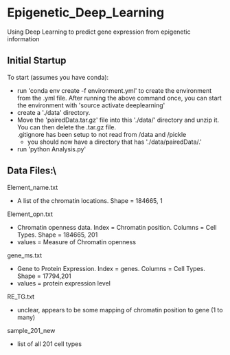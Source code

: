 # Epigenetic_Deep_Learning
Using Deep Learning to predict gene expression from epigenetic information

## Initial Startup
To start (assumes you have conda):
* run 'conda env create -f environment.yml' to create the environment from the .yml file. After running the above command once, you can start the environment with 'source activate deeplearning'
* create a './data' directory. 
* Move the 'pairedData.tar.gz' file into this './data/' directory and unzip it. You can then delete the .tar.gz file.\
.gitignore has been setup to not read from /data and /pickle
  * you should now have a directory that has './data/pairedData/.'
* run 'python Analysis.py'

## Data Files:\
Element_name.txt
- A list of the chromatin locations. Shape = 184665, 1 

Element_opn.txt 
- Chromatin openness data. Index = Chromatin position. Columns = Cell Types. Shape = 184665, 201
- values = Measure of Chromatin openness

gene_ms.txt
- Gene to Protein Expression. Index = genes. Columns = Cell Types. Shape = 17794,201
- values = protein expression level

RE_TG.txt
- unclear, appears to be some mapping of chromatin position to gene (1 to many)

sample_201_new
- list of all 201 cell types 
